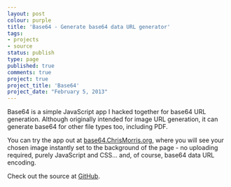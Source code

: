 ```yaml
---
layout: post
colour: purple
title: 'Base64 - Generate base64 data URL generator'
tags:
- projects
- source
status: publish
type: page
published: true
comments: true
project: true
project_title: 'Base64'
project_date: "February 5, 2013"
---
```

Base64 is a simple JavaScript app I hacked together for base64 URL generation. Although originally intended for image URL generation, it can generate base64 for other file types too, including PDF.

You can try the app out at [base64.ChrisMorris.org](http://base64.chrismorris.org), where you will see your chosen image instantly set to the background of the page - no uploading required, purely JavaScript and CSS... and, of course, base64 data URL encoding.

Check out the source at [GitHub](https://github.com/ChrisMorrisOrg/Base64).
